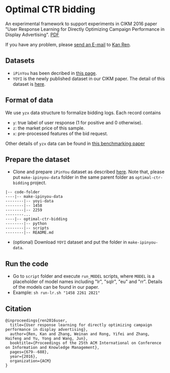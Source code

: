 # Optimal CTR bidding
An experimental framework to support experiments in CIKM 2016 paper "User Response Learning for Directly Optimizing Campaign Performance in Display Advertising". [PDF](http://apex.sjtu.edu.cn/public/files/papers/20160817/opt-ctr-bid.pdf)

If you have any problem, please [send an E-mail](mailto:kren@apex.sjtu.edu.cn) to [Kan Ren](http://apex.sjtu.edu.cn/members/kren).

## Datasets
* `iPinYou` has been decribed in [this page](https://github.com/wnzhang/make-ipinyou-data).
* `YOYI` is the newly published dataset in our CIKM paper. The detail of this dataset is [here](http://apex.sjtu.edu.cn/datasets/7).

## Format of data
We use `yzx` data structure to formalize bidding logs.
Each record contains
* `y`: true label of user response (1 for positive and 0 otherwise).
* `z`: the market price of this sample.
* `x`: pre-processed features of the bid request.

Other details of `yzx` data can be found in [this benchmarking paper](http://arxiv.org/abs/1407.7073)

## Prepare the dataset
* Clone and prepare `iPinYou` dataset as described [here](https://github.com/wnzhang/make-ipinyou-data). Note that, please put `make-ipinyou-data` folder in the same parent folder as `optimal-ctr-bidding` project.
```
|-- code-folder
----|-- make-ipinyou-data
--------|-- yoyi-data
--------|-- 1458
--------|-- 2259
--------...
----|-- optimal-ctr-bidding
--------|-- python
--------|-- scripts
--------|-- README.md
```
* (optional) Download `YOYI` dataset and put the folder in `make-ipinyou-data`.

## Run the code
* Go to `script` folder and execute `run_MODEL` scripts, where `MODEL` is a placeholder of model names including "lr", "sqlr", "eu" and "rr". Details of the models can be found in our paper.
* Example: ```sh run-lr.sh "1458 2261 2821"```

## Citation
```
@inproceedings{ren2016user,
  title={User response learning for directly optimizing campaign performance in display advertising},
  author={Ren, Kan and Zhang, Weinan and Rong, Yifei and Zhang, Haifeng and Yu, Yong and Wang, Jun},
  booktitle={Proceedings of the 25th ACM International on Conference on Information and Knowledge Management},
  pages={679--688},
  year={2016},
  organization={ACM}
}
```
